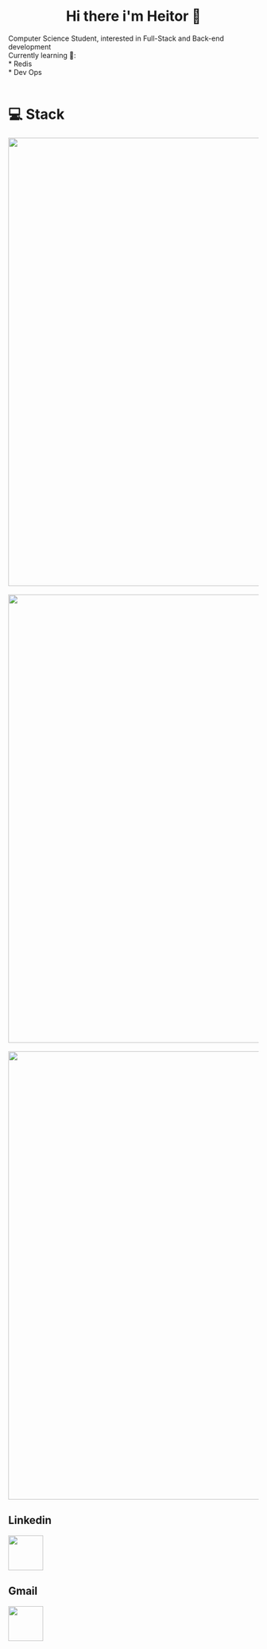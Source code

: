 <h1 align = "center"> Hi there i'm Heitor 👋 </h1>
Computer Science Student, interested in Full-Stack and Back-end development
<br>
 Currently learning 🔎:
 <br>
* Redis
<br>
* Dev Ops
<div style="display: inlineblock"><br>
<h1> 💻 Stack </h1>
<div align="left">
  <img src="https://skillicons.dev/icons?i=java,kotlin,bash,javascript,typescript,py,nodejs,go,cpp,spring,redis" width="900"/>
 <br>
  <br>
  <img src="https://skillicons.dev/icons?i=javascript,typescript,html,css,express,nextjs,tailwind,html,css,styledcomponents" width="900"/>
</div>
 <br>
</div>
<div align="left">
  <img src="https://skillicons.dev/icons?i=mysql,postgres,androidstudio,dynamodb,azure,vercel,fastapi,docker,git,aws,arduino,postman,linux,mongodb" width="900"/>
</div>

<h2>Linkedin</h2>
<div>
   <a href="https://www.linkedin.com/in/heitorhsantos/" target="_blank"><img src="https://skillicons.dev/icons?i=linkedin" width="70"/></a>
</div>
<h2>Gmail</h2>
<div>
   <a href="heitor.santos118@gmail.com" target="_blank"><img src="https://skillicons.dev/icons?i=gmail" width="70"/></a>
</div>
